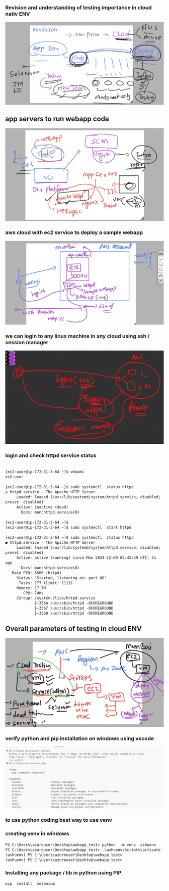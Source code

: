 ### Revision and understanding of testing importance in cloud nativ ENV

<img src="rev1.png">

## app servers to run webapp code 

<img src="rev2.png">

### aws cloud with ec2 service to deploy a sample webapp 

<img src="webapp1.png">

### we can login to any linux machine in any cloud using ssh / session manager

<img src="ssh1.png">

### login and check httpd service status 

```

[ec2-user@ip-172-31-3-64 ~]$ whoami
ec2-user

[ec2-user@ip-172-31-3-64 ~]$ sudo systemctl  status httpd
○ httpd.service - The Apache HTTP Server
     Loaded: loaded (/usr/lib/systemd/system/httpd.service; disabled; preset: disabled)
     Active: inactive (dead)
       Docs: man:httpd.service(8)

[ec2-user@ip-172-31-3-64 ~]$ 
[ec2-user@ip-172-31-3-64 ~]$ sudo systemctl  start httpd

[ec2-user@ip-172-31-3-64 ~]$ sudo systemctl  status httpd
● httpd.service - The Apache HTTP Server
     Loaded: loaded (/usr/lib/systemd/system/httpd.service; disabled; preset: disabled)
     Active: active (running) since Mon 2024-12-09 04:43:59 UTC; 2s ago
       Docs: man:httpd.service(8)
   Main PID: 3566 (httpd)
     Status: "Started, listening on: port 80"
      Tasks: 177 (limit: 1111)
     Memory: 17.7M
        CPU: 74ms
     CGroup: /system.slice/httpd.service
             ├─3566 /usr/sbin/httpd -DFOREGROUND
             ├─3567 /usr/sbin/httpd -DFOREGROUND
             ├─3568 /usr/sbin/httpd -DFOREGROUND

```

## Overall parameters of testing in cloud ENV 

<img src="cloud1.png">

### verify python and pip installation on windows using vscode 

<img src="pyt.png">

### to use python coding best way to use venv 

### creating venv in windows 

```
PS C:\Users\azureuser\Desktop\webapp_test> python  -m venv  ashuenv 
PS C:\Users\azureuser\Desktop\webapp_test> .\ashuenv\Scripts\activate
(ashuenv) PS C:\Users\azureuser\Desktop\webapp_test> 
(ashuenv) PS C:\Users\azureuser\Desktop\webapp_test> 
```

### Installing any package / lib in python using PIP 

```
pip  install  selenium 
```
